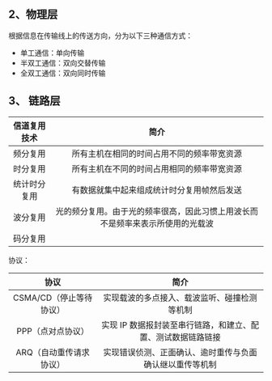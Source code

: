 ## 2、物理层

根据信息在传输线上的传送方向，分为以下三种通信方式：

- 单工通信：单向传输
- 半双工通信：双向交替传输
- 全双工通信：双向同时传输

## 3、 链路层

| 信道复用技术 |                             简介                             |
| :----------: | :----------------------------------------------------------: |
|   频分复用   |          所有主机在相同的时间占用不同的频率带宽资源          |
|   时分复用   |          所有主机在不同的时间占用相同的频率带宽资源          |
| 统计时分复用 |          有数据就集中起来组成统计时分复用帧然后发送          |
|   波分复用   | 光的频分复用。由于光的频率很高，因此习惯上用波长而不是频率来表示所使用的光载波 |
|   码分复用   |                                                              |

协议：

|          协议           |                             简介                             |
| :---------------------: | :----------------------------------------------------------: |
| CSMA/CD（停止等待协议） |         实现载波的多点接入、载波监听、碰撞检测等机制         |
|    PPP（点对点协议）    | 实现 IP 数据报封装至串行链路，和建立、配置、测试数据链路链接 |
| ARQ（自动重传请求协议） |   实现错误侦测、正面确认、逾时重传与负面确认继以重传等机制   |

